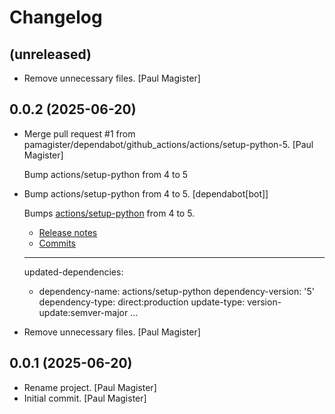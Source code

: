 Changelog
=========


(unreleased)
------------
- Remove unnecessary files. [Paul Magister]


0.0.2 (2025-06-20)
------------------
- Merge pull request #1 from
  pamagister/dependabot/github_actions/actions/setup-python-5. [Paul
  Magister]

  Bump actions/setup-python from 4 to 5
- Bump actions/setup-python from 4 to 5. [dependabot[bot]]

  Bumps [actions/setup-python](https://github.com/actions/setup-python) from 4 to 5.
  - [Release notes](https://github.com/actions/setup-python/releases)
  - [Commits](https://github.com/actions/setup-python/compare/v4...v5)

  ---
  updated-dependencies:
  - dependency-name: actions/setup-python
    dependency-version: '5'
    dependency-type: direct:production
    update-type: version-update:semver-major
  ...
- Remove unnecessary files. [Paul Magister]


0.0.1 (2025-06-20)
------------------
- Rename project. [Paul Magister]
- Initial commit. [Paul Magister]


